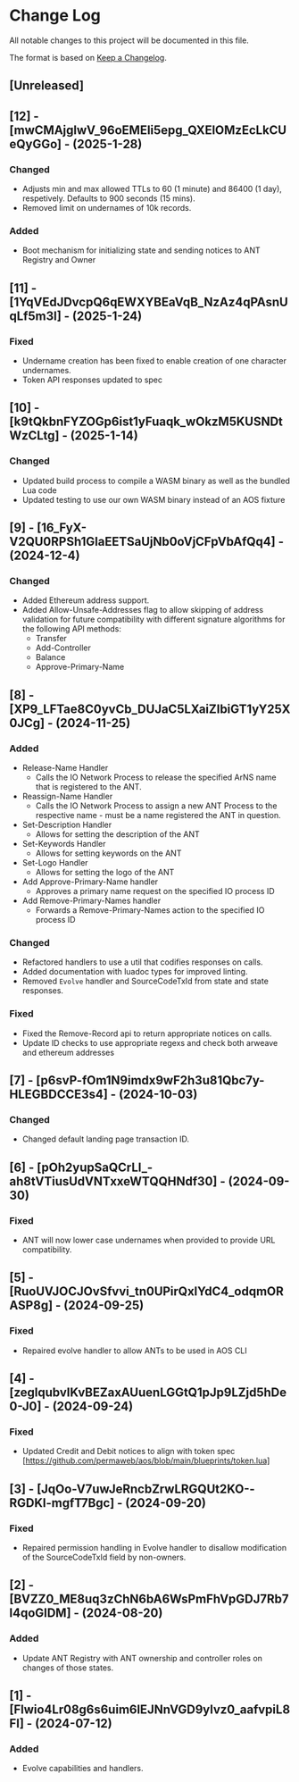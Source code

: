 # Change Log

All notable changes to this project will be documented in this file.

The format is based on [Keep a Changelog](https://keepachangelog.com/en/1.0.0/).

## [Unreleased]

## [12] - [mwCMAjglwV_96oEMEIi5epg_QXElOMzEcLkCUeQyGGo] - (2025-1-28)

### Changed

- Adjusts min and max allowed TTLs to 60 (1 minute) and 86400 (1 day), respetively. Defaults to 900 seconds (15 mins).
- Removed limit on undernames of 10k records.

### Added

- Boot mechanism for initializing state and sending notices to ANT Registry and Owner

## [11] - [1YqVEdJDvcpQ6qEWXYBEaVqB_NzAz4qPAsnUqLf5m3I] - (2025-1-24)

### Fixed

- Undername creation has been fixed to enable creation of one character undernames.
- Token API responses updated to spec

## [10] - [k9tQkbnFYZOGp6ist1yFuaqk_wOkzM5KUSNDtWzCLtg] - (2025-1-14)

### Changed

- Updated build process to compile a WASM binary as well as the bundled Lua code
- Updated testing to use our own WASM binary instead of an AOS fixture

## [9] - [16_FyX-V2QU0RPSh1GIaEETSaUjNb0oVjCFpVbAfQq4] - (2024-12-4)

### Changed

- Added Ethereum address support.
- Added Allow-Unsafe-Addresses flag to allow skipping of address validation for future compatibility with different signature algorithms for the following API methods:
  - Transfer
  - Add-Controller
  - Balance
  - Approve-Primary-Name

## [8] - [XP9_LFTae8C0yvCb_DUJaC5LXaiZIbiGT1yY25X0JCg] - (2024-11-25)

### Added

- Release-Name Handler
  - Calls the IO Network Process to release the specified ArNS name that is registered to the ANT.
- Reassign-Name Handler
  - Calls the IO Network Process to assign a new ANT Process to the respective name - must be a name registered the ANT in question.
- Set-Description Handler
  - Allows for setting the description of the ANT
- Set-Keywords Handler
  - Allows for setting keywords on the ANT
- Set-Logo Handler
  - Allows for setting the logo of the ANT
- Add Approve-Primary-Name handler
  - Approves a primary name request on the specified IO process ID
- Add Remove-Primary-Names handler
  - Forwards a Remove-Primary-Names action to the specified IO process ID

### Changed

- Refactored handlers to use a util that codifies responses on calls.
- Added documentation with luadoc types for improved linting.
- Removed `Evolve` handler and SourceCodeTxId from state and state responses.

### Fixed

- Fixed the Remove-Record api to return appropriate notices on calls.
- Update ID checks to use appropriate regexs and check both arweave and ethereum addresses

<!-- eslint-disable-next-line -->

## [7] - [p6svP-fOm1N9imdx9wF2h3u81Qbc7y-HLEGBDCCE3s4] - (2024-10-03)

### Changed

- Changed default landing page transaction ID.

## [6] - [pOh2yupSaQCrLI_-ah8tVTiusUdVNTxxeWTQQHNdf30] - (2024-09-30)

### Fixed

- ANT will now lower case undernames when provided to provide URL compatibility.

## [5] - [RuoUVJOCJOvSfvvi_tn0UPirQxlYdC4_odqmORASP8g] - (2024-09-25)

### Fixed

- Repaired evolve handler to allow ANTs to be used in AOS CLI

## [4] - [zeglqubvIKvBEZaxAUuenLGGtQ1pJp9LZjd5hDe0-J0] - (2024-09-24)

### Fixed

- Updated Credit and Debit notices to align with token spec [https://github.com/permaweb/aos/blob/main/blueprints/token.lua]

## [3] - [JqOo-V7uwJeRncbZrwLRGQUt2KO--RGDKI-mgfT7Bgc] - (2024-09-20)

### Fixed

- Repaired permission handling in Evolve handler to disallow modification of the SourceCodeTxId field by non-owners.

## [2] - [BVZZ0_ME8uq3zChN6bA6WsPmFhVpGDJ7Rb7l4qoGIDM] - (2024-08-20)

### Added

- Update ANT Registry with ANT ownership and controller roles on changes of those states.

## [1] - [Flwio4Lr08g6s6uim6lEJNnVGD9ylvz0_aafvpiL8FI] - (2024-07-12)

### Added

- Evolve capabilities and handlers.
